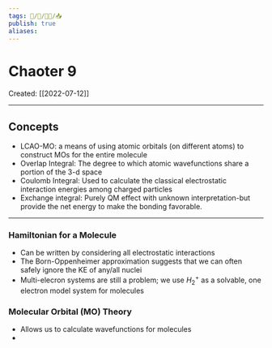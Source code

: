 ```yaml
---
tags: 🧠️/📝️/👨‍🏫/📥️
publish: true
aliases: 
---
```

# Chaoter 9
Created:  [[2022-07-12]]
___
## Concepts
* LCAO-MO: a means of using atomic orbitals (on different atoms) to construct MOs for the entire molecule
* Overlap Integral: The degree to which atomic wavefunctions share a portion of the 3-d space
* Coulomb Integral: Used to calculate the classical electrostatic interaction energies among charged particles
* Exchange integral: Purely QM effect with unknown interpretation-but provide the net energy to make the bonding favorable.
___

### Hamiltonian for a Molecule
* Can be written by considering all electrostatic interactions
* The Born-Oppenheimer approximation suggests that we can often safely ignore the KE of any/all nuclei
* Multi-elecron systems are still a problem; we use $H^{+}_{2}$ as a solvable, one electron model system for molecules

### Molecular Orbital (MO) Theory
* Allows us to calculate wavefunctions for molecules
* 